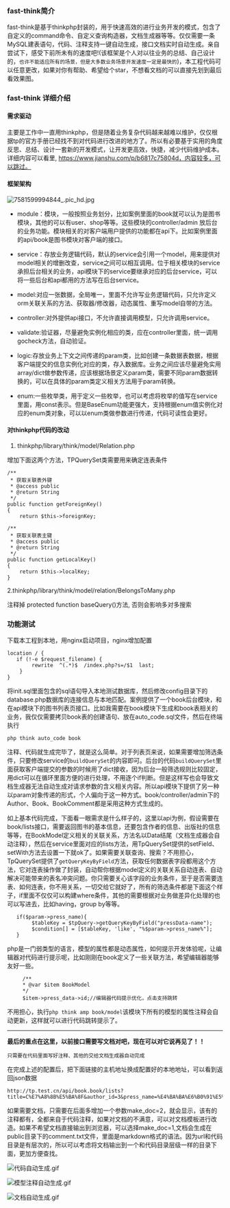 ### fast-think简介

fast-think是基于thinkphp封装的，用于快速高效的进行业务开发的模式，包含了自定义的command命令、自定义查询构造器，文档生成器等等。仅仅需要一条MySQL建表语句，代码、注释支持一键自动生成，接口文档实时自动生成。亲自尝试下，感受下前所未有的速度吧!(该框架是个人对以往业务的总结、自己设计的，`也许不能适应所有的场景，但是大多数业务场景开发速度一定是最快的`)，本工程代码可以任意更改，如果对你有帮助、希望给个star，不想看文档的可以直接先划到最后看效果图。

### fast-think 详细介绍

#### 需求驱动

主要是工作中一直用thinkphp，但是随着业务复杂代码越来越难以维护，仅仅根据tp的官方手册已经找不到对代码进行改进的地方了。所以有必要基于实用的角度反思、总结、设计一套新的开发模式，让开发更高效，快捷，减少代码维护成本。详细内容可以看里, https://www.jianshu.com/p/b6817c75804d，内容较多，可以跳过。

#### 框架架构

![7581599994844_.pic_hd.jpg](https://github.com/xiaobai1993/fast-think/blob/master/doc/struct.jpg)

- module：模块，一般按照业务划分，比如案例里面的book就可以认为是图书模块，其他的可以有user、shop等等。这些模块的controller/admin 放后台的业务功能。模块相关的对客户端用户提供的功能都在api下。比如案例里面的api/book是图书模块对客户端的接口。

- service：存放业务逻辑代码，默认的service会引用一个model，用来提供对model相关的增删改查，service之间可以相互调用。位于相关模块的service承担后台相关的业务，api模块下的service要继承对应的后台service，可以将一些后台和api都用的方法写在后台service。

- model:对应一张数据，全局唯一，里面不允许写业务逻辑代码，只允许定义orm关联关系的方法、获取器/修改器，动态属性、重写model自带的方法。

- controller:对外提供api接口，不允许直接调用模型，只允许调用service。

- validate:验证器，尽量避免实例化相应的类，应在controller里面，统一调用gocheck方法，自动验证。

- logic:存放业务上下文之间传递的param类，比如创建一条数据表数据，根据客户端提交的信息实例化对应的类，存入数据库。业务之间应该尽量避免实用array/dict做参数传递，应该根据场景定义param类，需要不同param数据转换的，可以在具体的param类定义相关方法用于param转换。

- enum:一些枚举类，用于定义一些枚举，也可以考虑将枚举的值写在service里面，用const表示。但是BaseEnum功能更强大，支持根据enum值实例化对应的enum类对象，可以以enum类做参数进行传递，代码可读性会更好。

#### 对thinkphp代码的改动

1.  thinkphp/library/think/model/Relation.php 

增加下面这两个方法，TPQuerySet类需要用来确定连表条件

```
/**
 * 获取关联表外键
 * @access public
 * @return String
 */
public function getForeignKey()
{
    return $this->foreignKey;

/**
 * 获取关联表主键
 * @access public
 * @return String
 */
public function getLocalKey()
{
    return $this->localKey;
}
```
2.thinkphp/library/think/model/relation/BelongsToMany.php 

注释掉 protected function baseQuery()方法, 否则会影响多对多搜索

### 功能测试

下载本工程到本地，用nginx启动项目，nginx增加配置
```
location / { 
   if (!-e $request_filename) {
   		rewrite  ^(.*)$  /index.php?s=/$1  last;
    }
}
```
将init.sql里面包含的sql语句导入本地测试数据库，然后修改config目录下的database.php数据库的连接信息与本地匹配。案例提供了一个book后台模块，和在api模块下的图书列表页接口。比如我需要在book模块下生成和book表相关的业务，我仅仅需要拷贝book表的创建语句、放在auto_code.sql文件，然后在终端执行
```
php think auto_code book
```
注释、代码就生成完毕了，就是这么简单。对于列表页来说，如果需要增加筛选条件，只要修改service的`buildQuerySet`的内容即可。后台的代码`buildQuerySet`里面获取客户端提交的参数的时候用了dict接收，因为后台一般筛选规则比较固定，用dict可以在循环里面方便的进行处理，不用逐个if判断。但是这样写也会导致文档生成器无法自动生成对请求参数的含义相关内容。所以api模块下提供了另一种以param对象传递的形式，个人偏向于这一种方式。book/controller/admin下的Author、Book、BookComment都是采用这种方式生成的。

如上基本代码完成，下面看一眼需求是什么样子的，这里以api为例，假设需要在book/lists接口，需要返回图书的基本信息，还要包含作者的信息、出版社的信息等等，在BookModel定义相关的关联关系，方法名以Data结尾（文档生成器会自动注释），然后在service里面对应的lists方法，用TpQuerySet提供的setField、setWith方法去设置一下就ok了。如果需要关联查询、搜索？不用担心，TpQuerySet提供了`getQueryKeyByField`方法，获取任何数据表字段都用这个方法，它对连表操作做了封装，自动帮你根据model定义的关联关系自动连表、自动解决可能带来的表名冲突问题。你只需要关心该字段的业务条件，至于是否需要连表、如何连表，你不用关系，一切交给它就好了，所有的筛选条件都是下面这个样子，if里面不仅仅可以构建where条件，其他的需要根据对业务做差异化处理的也可以写进去，比如having，group by等等。

```
   if($param->press_name){
        $tableKey = $tpQuery->getQueryKeyByField("pressData-name");
        $condition[] = [$tableKey, 'like', "%$param->press_name%"]; 
   }
```

php是一门弱类型的语言，模型的属性都是动态属性，如何提示开发体验呢，让编辑器对代码进行提示呢，比如刚刚在book定义了一些关联方法，希望编辑器能够友好一些。

```
     /**
     * @var $item BookModel
     */
     $item->press_data->id;//编辑器代码提示优化，点击支持跳转
```
不用担心，执行`php think amp book/model`该模块下所有的模型的属性注释会自动更新，这样就可以进行代码跳转提示了。

--- 

**最后的重点在这里，以前接口需要写文档对吧，现在可以对它说再见了！！** 

`只需要在代码里面写好注释、其他的交给文档生成器自动完成`

在完成上述的配置后，把下面链接的主机地址换成配置好的本地地址，可以看到返回json数据
```
http://tp.test.cn/api/book.book/lists?title=C%E7%A8%8B%E5%BA%8F&author_id=3&press_name=%E4%BA%BA%E6%B0%91%E5%87%BA%E7%89%88
```
如果需要文档，只需要在后面多增加一个参数make_doc=2，就会显示，该有的注释都有，全都来自于代码注释，如果对文档的不满意，可以对文档模板进行改造。如果不希望文档直接输出到浏览器，可以选择make_doc=1,文档会生成在public目录下的comment.txt文件，里面是markdown格式的语法。因为url和代码目录是有层次的，所以可以考虑将文档输出到一个和代码目录层级一样的目录下面，更加方便查找。

![代码自动生成.gif](https://github.com/xiaobai1993/fast-think/blob/master/doc/auto_code.gif)

![模型注释自动生成.gif](https://github.com/xiaobai1993/fast-think/blob/master/doc/auto_model_property.gif)


![文档自动生成.gif](https://github.com/xiaobai1993/fast-think/blob/master/doc/auto_doc.gif)

